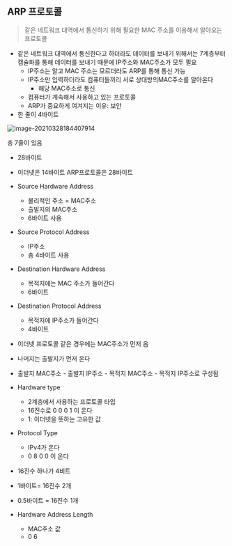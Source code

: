 ## ARP 프로토콜

> 같은 네트워크 대역에서 통신하기 위해 필요한 MAC 주소를 이용해서 알아오는 프로토콜

- 같은 네트워크 대역에서 통신한다고 하더라도 데이터를 보내기 위해서는 7계층부터 캡슐화를 통해 데이터를 보내기 때문에 IP주소와 MAC주소가 모두 필요
  - IP주소는 알고 MAC 주소는 모르더라도 ARP를 통해 통신 가능
  - IP주소만 입력하더라도 컴퓨터들끼리 서로 상대방의MAC주소를 알아온다
    - 해당 MAC주소로 통신
  - 컴퓨터가 계속해서 사용하고 있는 프로토콜
  - ARP가 중요하게 여겨지는 이유: 보안
- 한 줄이 4바이트

![image-20210328184407914](C:\Users\MIN\AppData\Roaming\Typora\typora-user-images\image-20210328184407914.png)

총 7줄이 있음

- 28바이트
- 이더넷은 14바이트 ARP프로토콜은 28바이트
- Source Hardware Address
  - 물리적인 주소 = MAC주소
  - 출발지의 MAC주소 
  - 6바이트 사용
- Source Protocol Address
  - IP주소
  - 총 4바이트 사용
- Destination Hardware Address
  - 목적지에는 MAC 주소가 들어간다
  - 6바이트
- Destination Protocol Address
  - 목적지에 IP주소가 들어간다
  - 4바이트

- 이더넷 프로토콜 같은 경우에는 MAC주소가 먼저 옴
- 나머지는 출발지가 먼저 온다
- 출발지 MAC주소 - 출발지 IP주소 - 목적지 MAC주소 - 목적지 IP주소로 구성됨
- Hardware type
  - 2계층에서 사용하는 프로토콜 타입
  - 16진수로 0 0 0 1 이 온다
  - 1: 이더넷을 뜻하는 고유한 값
- Protocol Type
  - IPv4가 온다
  - 0 8 0 0 이 온다
- 16진수 하나가 4비트
- 1바이트= 16진수 2개
- 0.5바이트 = 16진수 1개
- Hardware Address Length
  - MAC주소 값
  - 0 6 